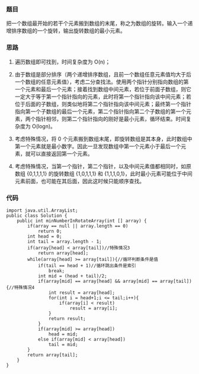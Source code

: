 ### 题目
把一个数组最开始的若干个元素搬到数组的末尾，称之为数组的旋转。输入一个递增排序数组的一个旋转，输出旋转数组的最小元素。

### 思路
1. 遍历数组即可找到，时间复杂度为 O(n)；

2. 由于数组是部分排序（两个递增排序数组，且前一个数组任意元素值均大于后一个数组的任意元素值），考虑二分查找法。使用两个指针分别指向数组的第一个元素和最后一个元素；接着找到数组中间元素，若位于前面子数组，则它一定大于等于第一个指针指向的元素，此时将第一个指针指向该中间元素；若位于后面的子数组，则类似地将第二个指针指向该中间元素；最终第一个指针指向第一个子数组的最后一个元素，第二个指针指向第二个子数组的第一个元素，两个指针相邻，则第二个指针指向的刚好是最小元素，循环结束。时间复杂度为 O(logn)。

3. 考虑特殊情况，将 0 个元素搬到数组末尾，即旋转数组是其本身，此时数组中第一个元素就是最小数字。因此一旦发现数组中第一个元素小于最后一个元素，就可以直接返回第一个元素。

4. 考虑特殊情况，当第一个指针，第二个指针，以及中间元素值都相同时，如原数组 {0,1,1,1,1} 的旋转数组 {1,0,1,1,1} 和 {1,1,1,0,1}，此时最小元素可能位于中间元素前面，也可能在其后面，因此这时候只能顺序查找。

### 代码
```
import java.util.ArrayList;
public class Solution {
    public int minNumberInRotateArray(int [] array) {
		if(array == null || array.length == 0)
			return 0;
		int head = 0;
		int tail = array.length - 1;
		if(array[head] < array[tail])//特殊情况3
			return array[head];
		while(array[head] >= array[tail]){//循环判断条件是值
			if(tail == head + 1)//循环跳出条件是索引
				break;
			int mid = (head + tail)/2;
			if(array[mid] == array[head] && array[mid] == array[tail]){//特殊情况4
				int result = array[head];
				for(int i = head+1;i <= tail;i++){
					if(array[i] < result)
						result = array[i];
				}
				return result;
			}
			if(array[mid] >= array[head])
				head = mid;
			else if(array[mid] < array[head])
				tail = mid;
		}
		return array[tail];
    }
}
```